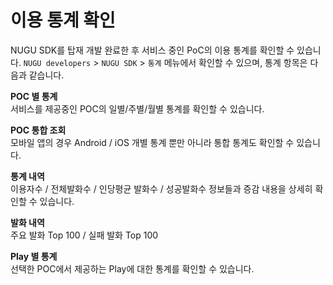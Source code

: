 # 이용 통계 확인

NUGU SDK를 탑재 개발 완료한 후 서비스 중인 PoC의 이용 통계를 확인할 수 있습니다. `NUGU developers` &gt; `NUGU SDK` &gt;  `통계` 메뉴에서 확인할 수 있으며, 통계 항목은 다음과 같습니다.

**POC 별 통계**  
서비스를 제공중인 POC의 일별/주별/월별 통계를 확인할 수 있습니다.

**POC 통합 조회**  
모바일 앱의 경우 Android / iOS 개별 통계 뿐만 아니라 통합 통계도 확인할 수 있습니다.

**통계 내역**  
이용자수 / 전체발화수 / 인당평균 발화수 / 성공발화수 정보들과 증감 내용을 상세히 확인할 수 있습니다.

**발화 내역**  
주요 발화 Top 100 / 실패 발화 Top 100

**Play 별 통계**  
선택한 POC에서 제공하는 Play에 대한 통계를 확인할 수 있습니다.  
  


